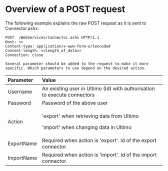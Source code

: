 # Overview of a POST request

The following example explains the raw POST request as it is sent to Connector.ashx:

```text
POST  /WebServices/Connector.ashx HTTP/1.1
Host: <>
Content-type: application/x-www-form-urlencoded
Content-length: <<length_of_data>>
Connection: close

Several parameter should be added to the request to make it more specific. Which parameters to use depend on the desired action.
```

<table>
  <thead>
    <tr>
      <th style="text-align:left">Parameter</th>
      <th style="text-align:left">Value</th>
    </tr>
  </thead>
  <tbody>
    <tr>
      <td style="text-align:left">Username</td>
      <td style="text-align:left">An existing user in Ultimo (Id) with authorisation to execute connectors</td>
    </tr>
    <tr>
      <td style="text-align:left">Password</td>
      <td style="text-align:left">Password of the above user</td>
    </tr>
    <tr>
      <td style="text-align:left">Action</td>
      <td style="text-align:left">
        <p>&apos;export&apos; when retrieving data from Ultimo</p>
        <p>&apos;import&apos; when changing data in Ultimo</p>
      </td>
    </tr>
    <tr>
      <td style="text-align:left">ExportName</td>
      <td style="text-align:left">Required when action is &apos;export&apos;. Id of the export connector.</td>
    </tr>
    <tr>
      <td style="text-align:left">ImportName</td>
      <td style="text-align:left">Required when action is &apos;import&apos;. Id of the import connector.</td>
    </tr>
  </tbody>
</table>

